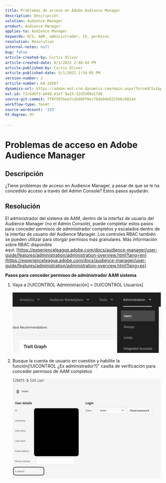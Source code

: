 ```yaml
---
title: Problemas de acceso en Adobe Audience Manager
description: Descripción
solution: Audience Manager
product: Audience Manager
applies-to: Audience Manager
keywords: KCS, AAM, administrador, IU, permisos
resolution: Resolution
internal-notes: null
bug: false
article-created-by: Curtis Oliver
article-created-date: 9/1/2022 2:48:44 PM
article-published-by: Curtis Oliver
article-published-date: 9/1/2022 2:54:05 PM
version-number: 2
article-number: KA-19587
dynamics-url: https://adobe-ent.crm.dynamics.com/main.aspx?forceUCI=1&pagetype=entityrecord&etn=knowledgearticle&id=a2da922a-052a-ed11-9db1-0022480868ff
exl-id: f2c6dbf3-e849-41ef-9a15-32d3309a17d8
source-git-commit: 7f0f5035ea7cebd60f6ec7bda9de6225b6c602a4
workflow-type: tm+mt
source-wordcount: '133'
ht-degree: 9%

---
```


# Problemas de acceso en Adobe Audience Manager

## Descripción

¿Tiene problemas de acceso en Audience Manager, a pesar de que se le ha concedido acceso a través del Admin Console? Estos pasos ayudarán.

## Resolución

El administrador del sistema de AAM, dentro de la interfaz de usuario del Audience Manager (no el Admin Console), puede completar estos pasos para conceder permisos de administrador completos y escalados dentro de la interfaz de usuario del Audience Manager. Los controles RBAC también se pueden utilizar para otorgar permisos más granulares. Más información sobre RBAC disponible aquí: [https://experienceleague.adobe.com/docs/audience-manager/user-guide/features/administration/administration-overview.html?lang=en](https://experienceleague.adobe.com/docs/audience-manager/user-guide/features/administration/administration-overview.html?lang=es)

<b>Pasos para conceder permisos de administrador AAM sistema</b>

1. Vaya a [!UICONTROL Administración] > [!UICONTROL Usuarios]

   ![](assets/0c4ffacf-e9d5-ec11-a7b5-000d3a37750e.png)

1. Busque la cuenta de usuario en cuestión y habilite la función[!UICONTROL ¿Es administrador?]&quot; casilla de verificación para conceder permisos de AAM completos

   ![](assets/07c16ce8-e9d5-ec11-a7b5-000d3a37750e.png)
